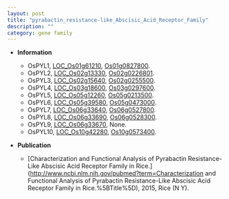 ```yaml
---
layout: post
title: "pyrabactin_resistance-like_Abscisic_Acid_Receptor_Family"
description: ""
category: gene family
---
```


* **Information**  
    + OsPYL1, [LOC_Os01g61210](http://rice.uga.edu/cgi-bin/ORF_infopage.cgi?orf=LOC_Os01g61210), [Os01g0827800](http://rapdb.dna.affrc.go.jp/viewer/gbrowse_details/irgsp1?name=Os01g0827800).
    + OsPYL2, [LOC_Os02g13330](http://rice.uga.edu/cgi-bin/ORF_infopage.cgi?orf=LOC_Os02g13330), [Os02g0226801](http://rapdb.dna.affrc.go.jp/viewer/gbrowse_details/irgsp1?name=Os02g0226801).
    + OsPYL3, [LOC_Os02g15640](http://rice.uga.edu/cgi-bin/ORF_infopage.cgi?orf=LOC_Os02g15640), [Os02g0255500](http://rapdb.dna.affrc.go.jp/viewer/gbrowse_details/irgsp1?name=Os02g0255500).
    + OsPYL4, [LOC_Os03g18600](http://rice.uga.edu/cgi-bin/ORF_infopage.cgi?orf=LOC_Os03g18600), [Os03g0297600](http://rapdb.dna.affrc.go.jp/viewer/gbrowse_details/irgsp1?name=Os03g0297600).
    + OsPYL5, [LOC_Os05g12260](http://rice.uga.edu/cgi-bin/ORF_infopage.cgi?orf=LOC_Os05g12260), [Os05g0213500](http://rapdb.dna.affrc.go.jp/viewer/gbrowse_details/irgsp1?name=Os05g0213500).
    + OsPYL6, [LOC_Os05g39580](http://rice.uga.edu/cgi-bin/ORF_infopage.cgi?orf=LOC_Os05g39580), [Os05g0473000](http://rapdb.dna.affrc.go.jp/viewer/gbrowse_details/irgsp1?name=Os05g0473000).
    + OsPYL7, [LOC_Os06g33640](http://rice.uga.edu/cgi-bin/ORF_infopage.cgi?orf=LOC_Os06g33640), [Os06g0527800](http://rapdb.dna.affrc.go.jp/viewer/gbrowse_details/irgsp1?name=Os06g0527800).
    + OsPYL8, [LOC_Os06g33690](http://rice.uga.edu/cgi-bin/ORF_infopage.cgi?orf=LOC_Os06g33690), [Os06g0528300](http://rapdb.dna.affrc.go.jp/viewer/gbrowse_details/irgsp1?name=Os06g0528300).
    + OsPYL9, [LOC_Os06g33670](http://rice.uga.edu/cgi-bin/ORF_infopage.cgi?orf=LOC_Os06g33670), None.
    + OsPYL10, [LOC_Os10g42280](http://rice.uga.edu/cgi-bin/ORF_infopage.cgi?orf=LOC_Os10g42280), [Os10g0573400](http://rapdb.dna.affrc.go.jp/viewer/gbrowse_details/irgsp1?name=Os10g0573400).

* **Publication**  
    + [Characterization and Functional Analysis of Pyrabactin Resistance-Like Abscisic Acid Receptor Family in Rice.](http://www.ncbi.nlm.nih.gov/pubmed?term=Characterization and Functional Analysis of Pyrabactin Resistance-Like Abscisic Acid Receptor Family in Rice.%5BTitle%5D), 2015, Rice (N Y).


